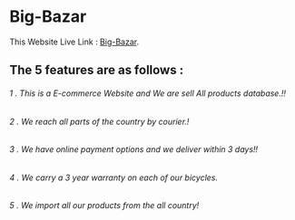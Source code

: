 # Big-Bazar

This Website Live Link :  [Big-Bazar](https://e-commerce-98020.web.app/).

## The 5 features are as follows : 

###### 1 . This is a E-commerce Website and We are sell All products database.!!
###### 2 . We reach all parts of the country by courier.!
###### 3 . We have online payment options and we deliver within 3 days!!
###### 4 . We carry a 3 year warranty on each of our bicycles.
###### 5 . We import all our products from the all country!


